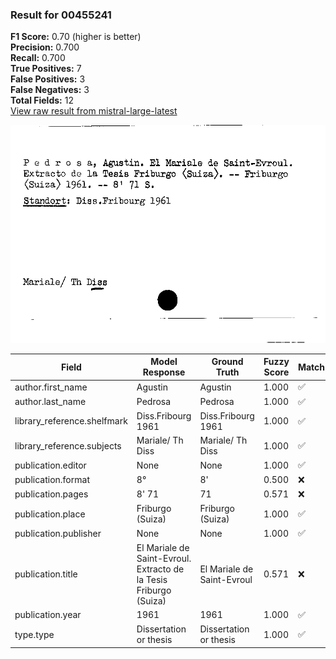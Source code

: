 ### Result for 00455241
**F1 Score:** 0.70 (higher is better)<br>**Precision:** 0.700<br>**Recall:** 0.700<br>**True Positives:** 7<br>**False Positives:** 3<br>**False Negatives:** 3<br>**Total Fields:** 12<br>[View raw result from mistral-large-latest](https://github.com/RISE-UNIBAS/humanities_data_benchmark/blob/main/results/2025-10-01/T0192/request_T0192_00455241.json)

<img src="https://github.com/RISE-UNIBAS/humanities_data_benchmark/blob/main/benchmarks/zettelkatalog/images/00455241.jpg?raw=true" alt="00455241" width="600px">

| Field | Model Response | Ground Truth | Fuzzy Score | Match |
|-------|----------------|--------------|-------------|-------|
| author.first_name | Agustin | Agustin | 1.000 | ✅ |
| author.last_name | Pedrosa | Pedrosa | 1.000 | ✅ |
| library_reference.shelfmark | Diss.Fribourg 1961 | Diss.Fribourg 1961 | 1.000 | ✅ |
| library_reference.subjects | Mariale/ Th Diss | Mariale/ Th Diss | 1.000 | ✅ |
| publication.editor | None | None | 1.000 | ✅ |
| publication.format | 8° | 8' | 0.500 | ❌ |
| publication.pages | 8' 71 | 71 | 0.571 | ❌ |
| publication.place | Friburgo (Suiza) | Friburgo (Suiza) | 1.000 | ✅ |
| publication.publisher | None | None | 1.000 | ✅ |
| publication.title | El Mariale de Saint-Evroul. Extracto de la Tesis Friburgo (Suiza) | El Mariale de Saint-Evroul | 0.571 | ❌ |
| publication.year | 1961 | 1961 | 1.000 | ✅ |
| type.type | Dissertation or thesis | Dissertation or thesis | 1.000 | ✅ |
